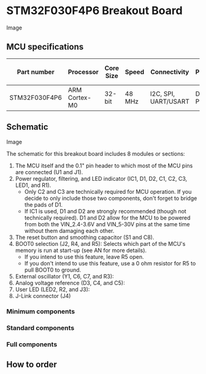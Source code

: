 # STM32F030F4P6 Breakout Board
Image

## MCU specifications
|Part number|Processor|Core Size|Speed|Connectivity|Peripherals|I/O|Program memory size|RAM size|Voltage Supply|Data converters|
|---|---|---|---|---|---|---|---|---|---|---|
|STM32F030F4P6|ARM Cortex-M0|32-bit|48 MHz|I2C, SPI, UART/USART|DMA, POR, PWM, WDT|15|16 kB|4 kB|2.4-3.6V|ADC: 11x 12-bit|

## Schematic
Image

The schematic for this breakout board includes 8 modules or sections:
1. The MCU itself and the 0.1" pin header to which most of the MCU pins are connected (U1 and J1).
2. Power regulator, filtering, and LED indicator (IC1, D1, D2, C1, C2, C3, LED1, and R1).
   - Only C2 and C3 are technically required for MCU operation. If you decide to only include those two components, don't forget to bridge the pads of D1.
   - If IC1 is used, D1 and D2 are strongly recommended (though not technically required). D1 and D2 allow for the MCU to be powered from both the VIN_2.4-3.6V and VIN_5-30V pins at the same time without them damaging each other.
3. The reset button and smoothing capacitor (S1 and C8).
4. BOOT0 selection (J2, R4, and R5): Selects which part of the MCU's memory is run at start-up (see AN for more details).
   - If you intend to use this feature, leave R5 open.
   - If you don't intend to use this feature, use a 0 ohm resistor for R5 to pull BOOT0 to ground.
5. External oscillator (Y1, C6, C7, and R3):
6. Analog voltage reference (D3, C4, and C5):
7. User LED (LED2, R2, and J3):
8. J-Link connector (J4)

### Minimum components


### Standard components

### Full components

## How to order
